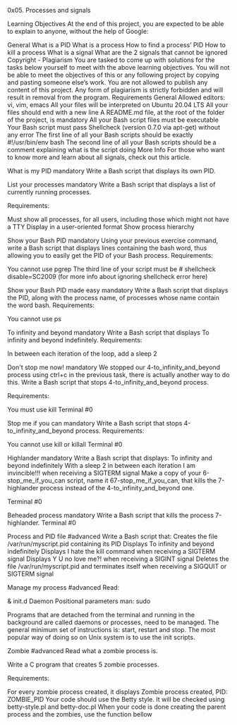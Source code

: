 0x05. Processes and signals

Learning Objectives At the end of this project, you are expected to be able to explain to anyone, without the help of Google:

General What is a PID What is a process How to find a process’ PID How to kill a process What is a signal What are the 2 signals that cannot be ignored Copyright - Plagiarism You are tasked to come up with solutions for the tasks below yourself to meet with the above learning objectives. You will not be able to meet the objectives of this or any following project by copying and pasting someone else’s work. You are not allowed to publish any content of this project. Any form of plagiarism is strictly forbidden and will result in removal from the program. Requirements General Allowed editors: vi, vim, emacs All your files will be interpreted on Ubuntu 20.04 LTS All your files should end with a new line A README.md file, at the root of the folder of the project, is mandatory All your Bash script files must be executable Your Bash script must pass Shellcheck (version 0.7.0 via apt-get) without any error The first line of all your Bash scripts should be exactly #!/usr/bin/env bash The second line of all your Bash scripts should be a comment explaining what is the script doing More Info For those who want to know more and learn about all signals, check out this article.

What is my PID mandatory Write a Bash script that displays its own PID.

List your processes mandatory Write a Bash script that displays a list of currently running processes.

Requirements:

Must show all processes, for all users, including those which might not have a TTY Display in a user-oriented format Show process hierarchy

Show your Bash PID mandatory Using your previous exercise command, write a Bash script that displays lines containing the bash word, thus allowing you to easily get the PID of your Bash process.
Requirements:

You cannot use pgrep The third line of your script must be # shellcheck disable=SC2009 (for more info about ignoring shellcheck error here)

Show your Bash PID made easy mandatory Write a Bash script that displays the PID, along with the process name, of processes whose name contain the word bash.
Requirements:

You cannot use ps

To infinity and beyond mandatory Write a Bash script that displays To infinity and beyond indefinitely.
Requirements:

In between each iteration of the loop, add a sleep 2

Don't stop me now! mandatory We stopped our 4-to_infinity_and_beyond process using ctrl+c in the previous task, there is actually another way to do this.
Write a Bash script that stops 4-to_infinity_and_beyond process.

Requirements:

You must use kill Terminal #0

Stop me if you can mandatory Write a Bash script that stops 4-to_infinity_and_beyond process.
Requirements:

You cannot use kill or killall Terminal #0

Highlander mandatory Write a Bash script that displays:
To infinity and beyond indefinitely With a sleep 2 in between each iteration I am invincible!!! when receiving a SIGTERM signal Make a copy of your 6-stop_me_if_you_can script, name it 67-stop_me_if_you_can, that kills the 7-highlander process instead of the 4-to_infinity_and_beyond one.

Terminal #0

Beheaded process mandatory Write a Bash script that kills the process 7-highlander.
Terminal #0

Process and PID file #advanced Write a Bash script that:
Creates the file /var/run/myscript.pid containing its PID Displays To infinity and beyond indefinitely Displays I hate the kill command when receiving a SIGTERM signal Displays Y U no love me?! when receiving a SIGINT signal Deletes the file /var/run/myscript.pid and terminates itself when receiving a SIGQUIT or SIGTERM signal

Manage my process #advanced
Read:

& init.d Daemon Positional parameters man: sudo

Programs that are detached from the terminal and running in the background are called daemons or processes, need to be managed. The general minimum set of instructions is: start, restart and stop. The most popular way of doing so on Unix system is to use the init scripts.

Zombie #advanced
Read what a zombie process is.

Write a C program that creates 5 zombie processes.

Requirements:

For every zombie process created, it displays Zombie process created, PID: ZOMBIE_PID Your code should use the Betty style. It will be checked using betty-style.pl and betty-doc.pl When your code is done creating the parent process and the zombies, use the function bellow
